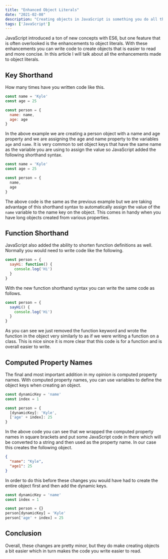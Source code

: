 ```yaml
---
title: "Enhanced Object Literals"
date: "2021-02-08"
description: "Creating objects in JavaScript is something you do all the time so you should know about these enhancements that make creating objects even easier."
tags: ['JavaScript']
---
```


JavaScript introduced a ton of new concepts with ES6, but one feature that is often overlooked is the enhancements to object literals. With these enhancements you can write code to create objects that is easier to read and more concise. In this article I will talk about all the enhancements made to object literals.

## Key Shorthand

How many times have you written code like this.
```js
const name = 'Kyle'
const age = 25

const person = {
  name: name,
  age: age
}
```
In the above example we are creating a person object with a name and age property and we are assigning the age and name property to the variables `age` and `name`. It is very common to set object keys that have the same name as the variable you are using to assign the value so JavaScript added the following shorthand syntax.
```js
const name = 'Kyle'
const age = 25

const person = {
  name,
  age
}
```
The above code is the same as the previous example but we are taking advantage of this shorthand syntax to automatically assign the value of the `name` variable to the name key on the object. This comes in handy when you have long objects created from various properties.

## Function Shorthand

JavaScript also added the ability to shorten function definitions as well. Normally you would need to write code like the following.
```js
const person = {
  sayHi: function() {
    console.log('Hi')
  }
}
```
With the new function shorthand syntax you can write the same code as follows.
```js
const person = {
  sayHi() {
    console.log('Hi')
  }
}
```
As you can see we just removed the function keyword and wrote the function in the object very similarly to as if we were writing a function on a class. This is nice since it is more clear that this code is for a function and is overall easier to write.

## Computed Property Names

The final and most important addition in my opinion is computed property names. With computed property names, you can use variables to define the object keys when creating an object.
```js
const dynamicKey = 'name'
const index = 1

const person = {
  [dynamicKey]: 'Kyle',
  ['age' + index]: 25
}
```
In the above code you can see that we wrapped the computed property names in square brackets and put some JavaScript code in there which will be converted to a string and then used as the property name. In our case this creates the following object.
```json
{
  "name": "Kyle",
  "age1": 25
}
```
In order to do this before these changes you would have had to create the entire object first and then add the dynamic keys.
```js
const dynamicKey = 'name'
const index = 1

const person = {}
person[dynamicKey] = 'Kyle'
person['age' + index] = 25
```

## Conclusion

Overall, these changes are pretty minor, but they do make creating objects a bit easier which in turn makes the code you write easier to read.
